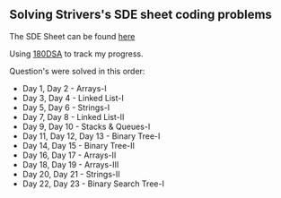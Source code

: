 ## Solving Strivers's SDE sheet coding problems

The SDE Sheet can be found [here](https://takeuforward.org/interviews/strivers-sde-sheet-top-coding-interview-problems/)

Using [180DSA](https://180dsa.netlify.app/) to track my progress.

Question's were solved in this order:

+ Day 1, Day 2 - Arrays-I 
+ Day 3, Day 4 - Linked List-I
+ Day 5, Day 6 - Strings-I
+ Day 7, Day 8 - Linked List-II
+ Day 9, Day 10 - Stacks & Queues-I
+ Day 11, Day 12, Day 13 - Binary Tree-I
+ Day 14, Day 15 - Binary Tree-II
+ Day 16, Day 17 - Arrays-II
+ Day 18, Day 19 - Arrays-III
+ Day 20, Day 21 - Strings-II
+ Day 22, Day 23 - Binary Search Tree-I

